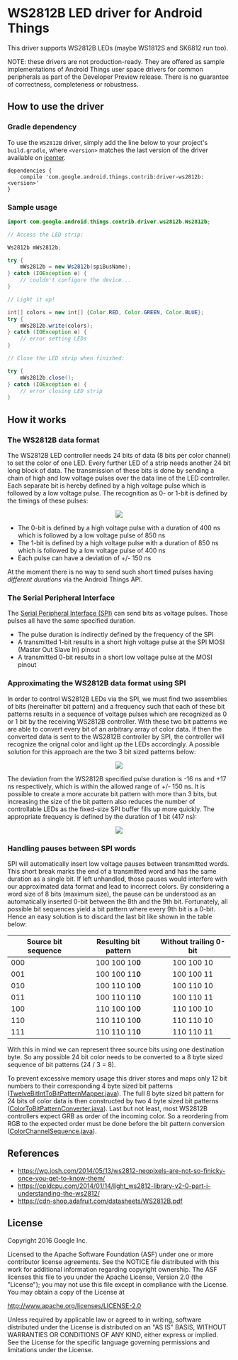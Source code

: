WS2812B LED driver for Android Things
=====================================

This driver supports WS2812B LEDs (maybe WS1812S and SK6812 run too).

NOTE: these drivers are not production-ready. They are offered as sample
implementations of Android Things user space drivers for common peripherals
as part of the Developer Preview release. There is no guarantee
of correctness, completeness or robustness.

How to use the driver
---------------------

### Gradle dependency

To use the `WS2812B` driver, simply add the line below to your project's `build.gradle`,
where `<version>` matches the last version of the driver available on [jcenter][jcenter].

```
dependencies {
    compile 'com.google.android.things.contrib:driver-ws2812b:<version>'
}
```

### Sample usage

```java
import com.google.android.things.contrib.driver.ws2812b.Ws2812b;

// Access the LED strip:

Ws2812b mWs2812b;

try {
    mWs2812b = new Ws2812b(spiBusName);
} catch (IOException e) {
    // couldn't configure the device...
}

// Light it up!

int[] colors = new int[] {Color.RED, Color.GREEN, Color.BLUE};
try {
    mWs2812b.write(colors);
} catch (IOException e) {
    // error setting LEDs
}

// Close the LED strip when finished:

try {
    mWs2812b.close();
} catch (IOException e) {
    // error closing LED strip
}
```

How it works
------------

### The WS2812B data format

The WS2812B LED controller needs 24 bits of data (8 bits per color channel) to set the color of one LED. Every further LED of a strip needs another 24 bit long block of data. The transmission of these bits is done by sending a chain of high and low voltage pulses over the data line of the LED controller. 
Each separate bit is hereby defined by a high voltage pulse which is followed by a low voltage pulse. The recognition as 0- or 1-bit is defined by the timings of these pulses:

<p align="center"> 
<img align="center" src="https://rawgit.com/Ic-ks/contrib-drivers/master/ws2812b/ws2812b-timings.svg"/>
</p>

* The 0-bit is defined by a high voltage pulse with a duration of 400 ns which is followed by a low voltage pulse of 850 ns
* The 1-bit is defined by a high voltage pulse with a duration of 850 ns which is followed by a low voltage pulse of 400 ns
* Each pulse can have a deviation of +/- 150 ns

At the moment there is no way to send such short timed pulses having _different durations_ via the Android Things API.

### The Serial Peripheral Interface

The [Serial Peripheral Interface (SPI)](https://developer.android.com/things/sdk/pio/spi.html) can send bits as voltage pulses. Those pulses all have the same specified duration.

* The pulse duration is indirectly defined by the frequency of the SPI
* A transmitted 1-bit results in a short high voltage pulse at the SPI MOSI (Master Out Slave In) pinout 
* A transmitted 0-bit results in a short low voltage pulse at the MOSI pinout

### Approximating the WS2812B data format using SPI

In order to control WS2812B LEDs via the SPI, we must find two assemblies of bits (hereinafter bit pattern) and a frequency such that each of these bit patterns results in a sequence of voltage pulses which are recognized as 0 or 1 bit by the receiving WS2812B controller. With these two bit patterns we are able to convert every bit of an arbitrary array of color data. If then the converted data is sent to the WS2812B controller by SPI, the controller will recognize the orignal color and light up the LEDs accordingly. A possible solution for this approach are the two 3 bit sized patterns below:

<p align="center"> 
<img align="center" src="https://rawgit.com/Ic-ks/contrib-drivers/master/ws2812b/ws2812b-bit-pattern.svg"/>
</p>

The deviation from the WS2812B specified pulse duration is -16 ns and +17 ns respectively, which is within the allowed range of +/- 150 ns. It is possible to create a more accurate bit pattern with more than 3 bits, but increasing the size of the bit pattern also reduces the number of controllable LEDs as the fixed-size SPI buffer fills up more quickly. The appropriate frequency is defined by the duration of 1 bit (417 ns):

<p align="center"> 
<img align="center" src="http://latex.codecogs.com/gif.latex?f%3D%5Cfrac%7B1%20%7D%7B417%20%5Ccdot%2010%5E%7B-9%7D%7DHz"/>
</p>

### Handling pauses between SPI words

SPI will automatically insert low voltage pauses between transmitted words. This short break marks the end of a transmitted word and has the same duration as a single bit. If left unhandled, those pauses would interfere with our approximated data format and lead to incorrect colors. By considering a word size of 8 bits (maximum size), the pause can be understood as an automatically inserted 0-bit between the 8th and the 9th bit. Fortunately, all possible bit sequences yield a bit pattern where every 9th bit is a 0-bit. Hence an easy solution is to discard the last bit like shown in the table below:

| Source bit sequence | Resulting bit pattern  | Without trailing 0-bit   |
| ------------------- |:----------------------:|:------------------------:|
| 000                 | 100 100 10**0**        | 100 100 10               |
| 001                 | 100 100 11**0**        | 100 100 11               |
| 010                 | 100 110 10**0**        | 100 110 10               |
| 011                 | 100 110 11**0**        | 100 110 11               |
| 100                 | 110 100 10**0**        | 110 100 10               |
| 110                 | 110 110 10**0**        | 110 110 10               |
| 111                 | 110 110 11**0**        | 110 110 11               |

With this in mind we can represent three source bits using one destination byte. So any possible 24 bit color needs to be converted to a 8 byte sized sequence of bit patterns (24 / 3 = 8). 

To prevent excessive memory usage this driver stores and maps only 12 bit numbers to their corresponding 4 byte sized bit patterns ([TwelveBitIntToBitPatternMapper.java](/ws2812b/src/main/java/com/google/android/things/contrib/driver/ws2812b/TwelveBitIntToBitPatternMapper.java)). The full 8 byte sized bit pattern for 24 bits of color data is then constructed by two 4 byte sized bit patterns ([ColorToBitPatternConverter.java](/ws2812b/src/main/java/com/google/android/things/contrib/driver/ws2812b/ColorToBitPatternConverter.java)). Last but not least, most WS2812B controllers expect GRB as order of the incoming color. So a reordering from RGB to the expected order must be done before the bit pattern conversion ([ColorChannelSequence.java](/ws2812b/src/main/java/com/google/android/things/contrib/driver/ws2812b/ColorChannelSequence.java)).

References
----------
* https://wp.josh.com/2014/05/13/ws2812-neopixels-are-not-so-finicky-once-you-get-to-know-them/
* https://cpldcpu.com/2014/01/14/light_ws2812-library-v2-0-part-i-understanding-the-ws2812/
* https://cdn-shop.adafruit.com/datasheets/WS2812B.pdf

License
-------

Copyright 2016 Google Inc.

Licensed to the Apache Software Foundation (ASF) under one or more contributor
license agreements.  See the NOTICE file distributed with this work for
additional information regarding copyright ownership.  The ASF licenses this
file to you under the Apache License, Version 2.0 (the "License"); you may not
use this file except in compliance with the License.  You may obtain a copy of
the License at

  http://www.apache.org/licenses/LICENSE-2.0

Unless required by applicable law or agreed to in writing, software
distributed under the License is distributed on an "AS IS" BASIS, WITHOUT
WARRANTIES OR CONDITIONS OF ANY KIND, either express or implied.  See the
License for the specific language governing permissions and limitations under
the License.

[jcenter]: https://bintray.com/google/androidthings/contrib-driver-ws2812b/_latestVersion
